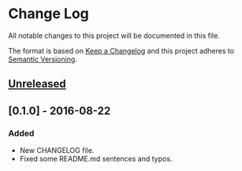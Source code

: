 # Change Log
All notable changes to this project will be documented in this file.

The format is based on [Keep a Changelog](http://keepachangelog.com/) 
and this project adheres to [Semantic Versioning](http://semver.org/).

## [Unreleased]

## [0.1.0] - 2016-08-22
### Added
- New CHANGELOG file.
- Fixed some README.md sentences and typos.

[Unreleased]: https://github.com/SPHackers/HackBoard/compare/v0.1.0...HEAD

